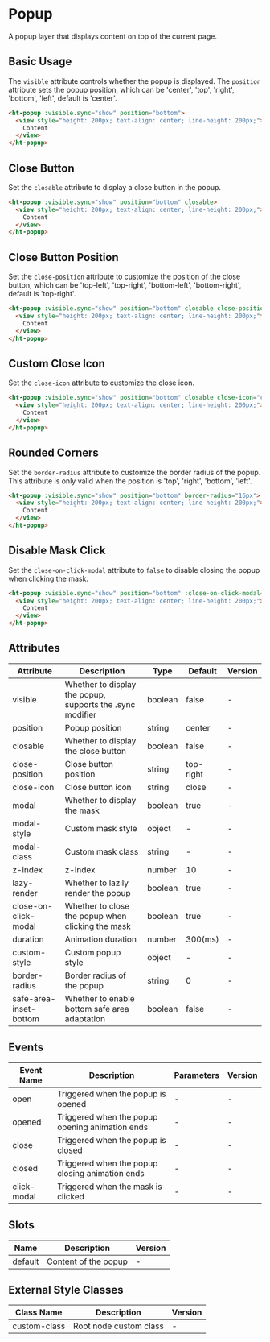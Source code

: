 # Popup

A popup layer that displays content on top of the current page.

## Basic Usage

The `visible` attribute controls whether the popup is displayed. The `position` attribute sets the popup position, which can be 'center', 'top', 'right', 'bottom', 'left', default is 'center'.

```html
<ht-popup :visible.sync="show" position="bottom">
  <view style="height: 200px; text-align: center; line-height: 200px;">
    Content
  </view>
</ht-popup>
```

## Close Button

Set the `closable` attribute to display a close button in the popup.

```html
<ht-popup :visible.sync="show" position="bottom" closable>
  <view style="height: 200px; text-align: center; line-height: 200px;">
    Content
  </view>
</ht-popup>
```

## Close Button Position

Set the `close-position` attribute to customize the position of the close button, which can be 'top-left', 'top-right', 'bottom-left', 'bottom-right', default is 'top-right'.

```html
<ht-popup :visible.sync="show" position="bottom" closable close-position="top-left">
  <view style="height: 200px; text-align: center; line-height: 200px;">
    Content
  </view>
</ht-popup>
```

## Custom Close Icon

Set the `close-icon` attribute to customize the close icon.

```html
<ht-popup :visible.sync="show" position="bottom" closable close-icon="check">
  <view style="height: 200px; text-align: center; line-height: 200px;">
    Content
  </view>
</ht-popup>
```

## Rounded Corners

Set the `border-radius` attribute to customize the border radius of the popup. This attribute is only valid when the position is 'top', 'right', 'bottom', 'left'.

```html
<ht-popup :visible.sync="show" position="bottom" border-radius="16px">
  <view style="height: 200px; text-align: center; line-height: 200px;">
    Content
  </view>
</ht-popup>
```

## Disable Mask Click

Set the `close-on-click-modal` attribute to `false` to disable closing the popup when clicking the mask.

```html
<ht-popup :visible.sync="show" position="bottom" :close-on-click-modal="false">
  <view style="height: 200px; text-align: center; line-height: 200px;">
    Content
  </view>
</ht-popup>
```

## Attributes

| Attribute | Description | Type | Default | Version |
|---------|---------|---------|---------|------|
| visible | Whether to display the popup, supports the .sync modifier | boolean | false | - |
| position | Popup position | string | center | - |
| closable | Whether to display the close button | boolean | false | - |
| close-position | Close button position | string | top-right | - |
| close-icon | Close button icon | string | close | - |
| modal | Whether to display the mask | boolean | true | - |
| modal-style | Custom mask style | object | - | - |
| modal-class | Custom mask class | string | - | - |
| z-index | z-index | number | 10 | - |
| lazy-render | Whether to lazily render the popup | boolean | true | - |
| close-on-click-modal | Whether to close the popup when clicking the mask | boolean | true | - |
| duration | Animation duration | number | 300(ms) | - |
| custom-style | Custom popup style | object | - | - |
| border-radius | Border radius of the popup | string | 0 | - |
| safe-area-inset-bottom | Whether to enable bottom safe area adaptation | boolean | false | - |

## Events

| Event Name | Description | Parameters | Version |
|---------|---------|---------|------|
| open | Triggered when the popup is opened | - | - |
| opened | Triggered when the popup opening animation ends | - | - |
| close | Triggered when the popup is closed | - | - |
| closed | Triggered when the popup closing animation ends | - | - |
| click-modal | Triggered when the mask is clicked | - | - |

## Slots

| Name | Description | Version |
|---------|---------|------|
| default | Content of the popup | - |

## External Style Classes

| Class Name | Description | Version |
|---------|---------|------|
| custom-class | Root node custom class | - |
